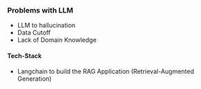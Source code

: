 ### Problems with LLM 

- LLM to hallucination
- Data Cutoff
- Lack of Domain Knowledge


#### Tech-Stack 

- Langchain to build the RAG Application (Retrieval-Augmented Generation)
